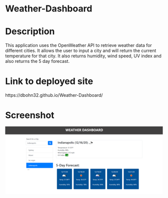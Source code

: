 # Weather-Dashboard

<h1>Description</h1>
<p>   This application uses the OpenWeather API to retrieve weather data for different cities. It allows the user to input a city and will return the current temperature for that city. It also returns humidity, wind speed, UV index and also returns the 5 day forecast.</p>
<h1>Link to deployed site</h1>
https://dbohn32.github.io/Weather-Dashboard/
<h1>Screenshot</h1>
 <img src= "./Screenshot (20).png">
